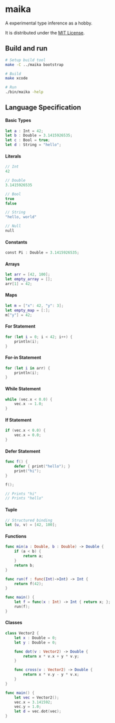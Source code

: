 # maika

A experimental type inference as a hobby.

It is distributed under the [MIT License](https://opensource.org/licenses/MIT).

## Build and run

```sh
# Setup build tool
make -C ../maika bootstrap

# Build
make xcode

# Run
./bin/maika -help
```

## Language Specification

#### Basic Types

```swift
let a : Int = 42;
let b : Double = 3.1415926535;
let c : Bool = true;
let d : String = "hello";
```

#### Literals

```swift
// Int
42

// Double
3.1415926535

// Bool
true
false

// String
"hello, world"

// Null
null
```

#### Constants

```swift
const Pi : Double = 3.1415926535;
```

#### Arrays

```swift
let arr = [42, 100];
let empty_array = [];
arr[1] = 42;
```

#### Maps

```swift
let m = ["x": 42, "y": 3];
let empty_map = [:];
m["y"] = 42;
```

#### For Statement

```swift
for (let i = 0; i < 42; i++) {
    println(i);
}
```

#### For-in Statement

```swift
for (let i in arr) {
    println(i);
}
```

#### While Statement

```swift
while (vec.x < 0.0) {
    vec.x -= 1.0;
}
```

#### If Statement

```swift
if (vec.x < 0.0) {
    vec.x = 0.0;
}
```

#### Defer Statement

```swift
func f() {
    defer { print("hello"); }
    print("hi");
}

f();

// Prints "hi"
// Prints "hello"
```

#### Tuple

```swift
// Structured binding
let (u, v) = [42, 100];
```

#### Functions

```swift
func min(a : Double, b : Double) -> Double {
    if (a < b) {
        return a;
    }
    return b;
}
```

```swift
func run(f : func(Int)->Int) -> Int {
    return f(42);
}

func main() {
    let f = func(x : Int) -> Int { return x; };
    run(f);
}
```

#### Classes

```swift
class Vector2 {
    let x : Double = 0;
    let y : Double = 0;

    func dot(v : Vector2) -> Double {
        return x * v.x + y * v.y;
    }

    func cross(v : Vector2) -> Double {
        return x * v.y - y * v.x;
    }
}

func main() {
    let vec = Vector2();
    vec.x = 3.141592;
    vec.y = 1.0;
    let d = vec.dot(vec);
}
```
